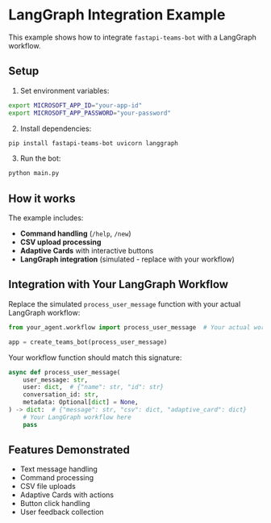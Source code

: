 # LangGraph Integration Example

This example shows how to integrate `fastapi-teams-bot` with a LangGraph workflow.

## Setup

1. Set environment variables:
```bash
export MICROSOFT_APP_ID="your-app-id"
export MICROSOFT_APP_PASSWORD="your-password"
```

2. Install dependencies:
```bash
pip install fastapi-teams-bot uvicorn langgraph
```

3. Run the bot:
```bash
python main.py
```

## How it works

The example includes:

- **Command handling** (`/help`, `/new`)
- **CSV upload processing**
- **Adaptive Cards** with interactive buttons
- **LangGraph integration** (simulated - replace with your workflow)

## Integration with Your LangGraph Workflow

Replace the simulated `process_user_message` function with your actual LangGraph workflow:

```python
from your_agent.workflow import process_user_message  # Your actual workflow

app = create_teams_bot(process_user_message)
```

Your workflow function should match this signature:

```python
async def process_user_message(
    user_message: str,
    user: dict,  # {"name": str, "id": str}
    conversation_id: str,
    metadata: Optional[dict] = None,
) -> dict:  # {"message": str, "csv": dict, "adaptive_card": dict}
    # Your LangGraph workflow here
    pass
```

## Features Demonstrated

- Text message handling
- Command processing
- CSV file uploads
- Adaptive Cards with actions
- Button click handling
- User feedback collection
